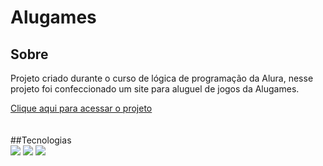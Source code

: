 <h1>Alugames</h1>

<h2>Sobre</h2>
<p>Projeto criado durante o curso de lógica de programação da Alura, nesse projeto foi confeccionado um site para aluguel de jogos da Alugames.</p>
<a href = "https://alugames-liard.vercel.app/" class = "link">Clique aqui para acessar o projeto</a>
</br> </br> </br>
##Tecnologias
<div>
  <img src="https://img.shields.io/badge/HTML-239120?style=for-the-badge&logo=html5&logoColor=white">
  <img src="https://img.shields.io/badge/CSS-239120?&style=for-the-badge&logo=css3&logoColor=white">
  <img src="https://img.shields.io/badge/JavaScript-F7DF1E?style=for-the-badge&logo=javascript&logoColor=black">
</div>
